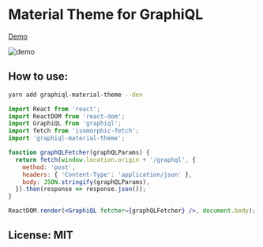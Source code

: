 # Material Theme for GraphiQL

[Demo](https://iamsaravieira.com)

![demo](https://file-aymjezcxxa.now.sh/)

## How to use:

```bash
yarn add graphiql-material-theme --dev
```


```jsx
import React from 'react';
import ReactDOM from 'react-dom';
import GraphiQL from 'graphiql';
import fetch from 'isomorphic-fetch';
import 'graphiql-material-theme';

function graphQLFetcher(graphQLParams) {
  return fetch(window.location.origin + '/graphql', {
    method: 'post',
    headers: { 'Content-Type': 'application/json' },
    body: JSON.stringify(graphQLParams),
  }).then(response => response.json());
}

ReactDOM.render(<GraphiQL fetcher={graphQLFetcher} />, document.body);

```


## License: MIT
